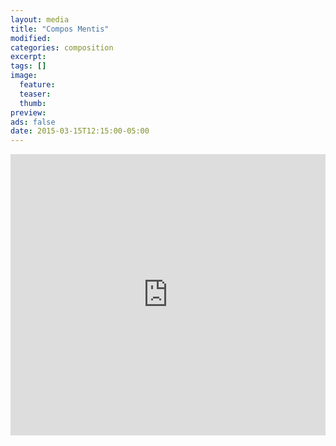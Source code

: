 ```yaml
---
layout: media
title: "Compos Mentis"
modified:
categories: composition
excerpt:
tags: []
image:
  feature:
  teaser:
  thumb:
preview: 
ads: false
date: 2015-03-15T12:15:00-05:00
---
```


<iframe width="100%" height="450" scrolling="no" frameborder="no" src="https://w.soundcloud.com/player/?url=https%3A//api.soundcloud.com/tracks/196045426&amp;auto_play=true&amp;hide_related=false&amp;show_comments=true&amp;show_user=true&amp;show_reposts=false&amp;visual=true"></iframe>
